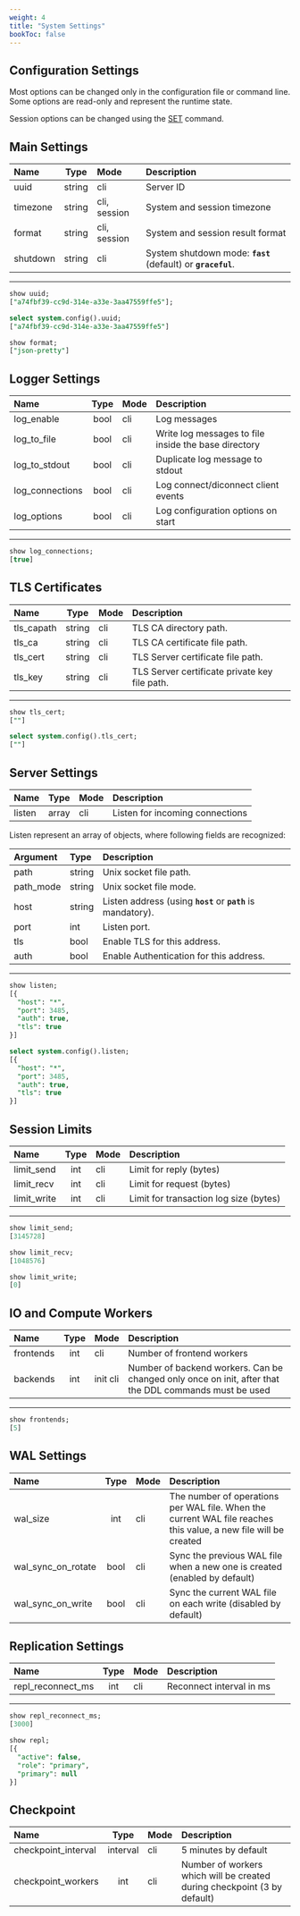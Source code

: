 ```yaml
---
weight: 4
title: "System Settings"
bookToc: false
---
```


## Configuration Settings

Most options can be changed only in the configuration file or command line. Some options are read-only and
represent the runtime state.

Session options can be changed using the [SET](/docs/configuration/set) command.

## Main Settings

| Name              | Type     | Mode      | Description |
| :---------------- | :------: | :----    | :---- |
| uuid              |  string  | cli       | Server ID |
| timezone          |  string  | cli, session | System and session timezone |
| format            |  string  | cli, session | System and session result format |
| shutdown          |  string  | cli          | System shutdown mode: **`fast`** (default) or **`graceful`**.  |

---

```SQL
show uuid;
["a74fbf39-cc9d-314e-a33e-3aa47559ffe5"];

select system.config().uuid;
["a74fbf39-cc9d-314e-a33e-3aa47559ffe5"]

show format;
["json-pretty"]
```

## Logger Settings

| Name              | Type     | Mode         | Description |
| :---------------- | :------: | :----       | :---- |
| log_enable        |  bool    | cli | Log messages |
| log_to_file       |  bool    | cli  | Write log messages to file inside the base directory |
| log_to_stdout     |  bool    | cli | Duplicate log message to stdout |
| log_connections   |  bool    | cli | Log connect/diconnect client events |
| log_options       |  bool    | cli | Log configuration options on start |

---

```SQL
show log_connections;
[true]
```

## TLS Certificates

| Name              | Type     | Mode         | Description |
| :---------------- | :------: | :----       | :---- |
|  tls_capath      | string | cli | TLS CA directory path. |
|  tls_ca          | string | cli | TLS CA certificate file path. |
|  tls_cert        | string | cli | TLS Server certificate file path. |
|  tls_key         | string | cli | TLS Server certificate private key file path. |

---

```SQL
show tls_cert;
[""]

select system.config().tls_cert;
[""]
```

## Server Settings

| Name              | Type     | Mode         | Description |
| :---------------- | :------: | :----       | :---- |
| listen            |  array   | cli          | Listen for incoming connections |

Listen represent an array of objects, where following fields are recognized:

| Argument             | Type | Description |
| :----------------    |  :----  | :----      |
|  path            | string | Unix socket file path. |
|  path_mode       | string | Unix socket file mode. |
|  host            | string | Listen address (using **`host`** or **`path`** is mandatory). |
|  port            | int    | Listen port. |
|  tls             | bool    | Enable TLS for this address. |
|  auth            | bool    | Enable Authentication for this address. |

---


```SQL
show listen;
[{
  "host": "*",
  "port": 3485,
  "auth": true,
  "tls": true
}]

select system.config().listen;
[{
  "host": "*",
  "port": 3485,
  "auth": true,
  "tls": true
}]
```

## Session Limits

| Name              | Type     | Mode         | Description |
| :---------------- | :------: | :----       | :---- |
| limit_send        |  int     | cli | Limit for reply (bytes) |
| limit_recv        |  int     | cli | Limit for request (bytes) |
| limit_write       |  int     | cli | Limit for transaction log size (bytes) |

---

```SQL
show limit_send;
[3145728]

show limit_recv;
[1048576]

show limit_write;
[0]
```

## IO and Compute Workers

| Name              | Type     | Mode         | Description |
| :---------------- | :------: | :----       | :---- |
| frontends         |  int     | cli          | Number of frontend workers |
| backends          |  int     | init cli     | Number of backend workers. Can be changed only once on init, after that the DDL commands must be used |

---

```SQL
show frontends;
[5]
```

## WAL Settings

| Name              | Type     | Mode         | Description |
| :---------------- | :------: | :----       | :---- |
| wal_size          |  int     | cli | The number of operations per WAL file. When the current WAL file reaches this value, a new file will be created |
| wal_sync_on_rotate |  bool   | cli | Sync the previous WAL file when a new one is created (enabled by default) |
| wal_sync_on_write |  bool    | cli | Sync the current WAL file on each write (disabled by default) |

## Replication Settings

| Name              | Type     | Mode         | Description |
| :---------------- | :------: | :----       | :---- |
| repl_reconnect_ms |  int     | cli | Reconnect interval in ms |


---

```SQL
show repl_reconnect_ms;
[3000]

show repl;
[{
  "active": false,
  "role": "primary",
  "primary": null
}]
```

## Checkpoint

| Name                | Type     | Mode         | Description |
| :----------------   | :------: | :----       | :---- |
| checkpoint_interval | interval | cli          | 5 minutes by default |
| checkpoint_workers  | int      | cli          | Number of workers which will be created during checkpoint (3 by default) |
